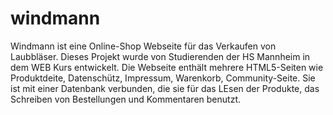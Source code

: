 # windmann
Windmann ist eine Online-Shop Webseite für das Verkaufen von Laubbläser. Dieses Projekt wurde von Studierenden der HS Mannheim in dem WEB Kurs entwickelt.
Die Webseite enthält mehrere HTML5-Seiten wie Produktdeite, Datenschütz, Impressum, Warenkorb, Community-Seite. Sie ist mit einer Datenbank verbunden, die sie für
das LEsen der Produkte, das Schreiben von Bestellungen und Kommentaren benutzt.
